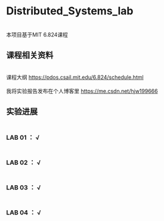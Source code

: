 # Distributed_Systems_lab
<br>  本项目基于MIT 6.824课程<br/>
## 课程相关资料
<br>  课程大纲 https://pdos.csail.mit.edu/6.824/schedule.html<br/>
<br>  我将实验报告发布在个人博客里 https://me.csdn.net/hjw199666<br/>
## 实验进展
### <br> LAB 01 ： √ <br/>
### <br> LAB 02 ： √  <br/>
### <br> LAB 03 ： √  <br/>
### <br> LAB 04 ： √  <br/>
